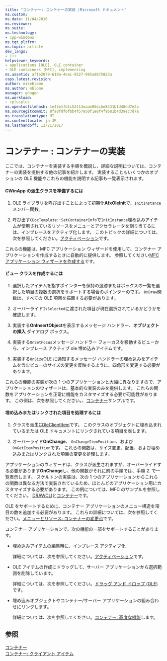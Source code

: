 ```yaml
---
title: "コンテナー: コンテナーの実装 |Microsoft ドキュメント"
ms.custom: 
ms.date: 11/04/2016
ms.reviewer: 
ms.suite: 
ms.technology:
- cpp-windows
ms.tgt_pltfrm: 
ms.topic: article
dev_langs:
- C++
helpviewer_keywords:
- applications [OLE], OLE container
- OLE containers [MFC], implementing
ms.assetid: af1e2079-619a-4eac-9327-985ad875823a
caps.latest.revision: 
author: mikeblome
ms.author: mblome
manager: ghogen
ms.workload:
- cplusplus
ms.openlocfilehash: 1e43e1fb1c52413eaae05dcbe8331b1d48dd7e2a
ms.sourcegitcommit: 8fa8fdf0fbb4f57950f1e8f4f9b81b4d39ec7d7a
ms.translationtype: MT
ms.contentlocale: ja-JP
ms.lasthandoff: 12/21/2017
---
```

# <a name="containers-implementing-a-container"></a>コンテナー : コンテナーの実装
ここでは、コンテナーを実装する手順を概説し、詳細な説明については、コンテナーの実装を提供する他の記事を紹介します。 実装することもいくつかのオプションの OLE 機能やこれらの機能を説明する記事も一覧表示されます。  
  
#### <a name="to-prepare-your-cwinapp-derived-class"></a>CWinApp の派生クラスを準備するには  
  
1.  OLE ライブラリを呼び出すことによって初期化**AfxOleInit**で、`InitInstance`メンバー関数。  
  
2.  呼び出す`CDocTemplate::SetContainerInfo`で`InitInstance`埋め込みアイテムが使用されているリソースをメニューとアクセラレータを割り当てるには、インプレースをアクティブ化します。 このトピックの詳細については、次を参照してください。[アクティベーション](../mfc/activation-cpp.md)です。  
  
 これらの機能は、MFC アプリケーション ウィザードを使用して、コンテナー アプリケーションを作成するときに自動的に提供します。 参照してください[MFC アプリケーション ウィザードを作成する](../mfc/reference/mfc-application-wizard.md)です。  
  
#### <a name="to-prepare-your-view-class"></a>ビュー クラスを作成するには  
  
1.  選択したアイテムを指すポインターを保持の追跡またはボックスの一覧を選択した項目の複数の選択をサポートする場合のポインターのです。 `OnDraw`関数は、すべての OLE 項目を描画する必要があります。  
  
2.  オーバーライド`IsSelected`に渡された項目が現在選択されているかどうかを確認します。  
  
3.  実装する**OnInsertObject**を表示するメッセージ ハンドラー、**オブジェクトの挿入** ダイアログ ボックス。  
  
4.  実装する`OnSetFocus`メッセージ ハンドラー フォーカスを移動するビューから、インプレース アクティブ ole 埋め込みアイテムです。  
  
5.  実装する`OnSize`OLE に通知するメッセージ ハンドラーの埋め込みをアイテムを含むビューのサイズの変更を反映するように、四角形を変更する必要があります。  
  
 これらの機能の実装が次の 1 つのアプリケーションと大幅に異なりますので、アプリケーションのウィザードは、基本的な実装のみを提供します。 これらの関数をアプリケーションを正常に機能をカスタマイズする必要が可能性があります。 この例は、次を参照してください。、[コンテナー](../visual-cpp-samples.md)サンプルです。  
  
#### <a name="to-handle-embedded-and-linked-items"></a>埋め込みまたはリンクされた項目を処理するには  
  
1.  クラスを派生[COleClientItem](../mfc/reference/coleclientitem-class.md)です。 このクラスのオブジェクトに埋め込まれているまたは OLE ドキュメントにリンクされている項目を表します。  
  
2.  オーバーライド**OnChange**、 `OnChangeItemPosition`、および`OnGetItemPosition`です。 これらの関数は、サイズ変更、配置、および埋め込みまたはリンクされた項目の変更を処理します。  
  
 アプリケーションのウィザードは、クラスが派生されますが、オーバーライドする必要があります**OnChange**し、他の関数がそれに前の手順では、手順 2. で一覧表示します。 スケルトンの実装は、次の 1 つのアプリケーションからこれらの関数は異なる方法で実装されているため、ほとんどのアプリケーション用にカスタマイズする必要があります。 この例については、MFC のサンプルを参照してください。 [DRAWCLI](../visual-cpp-samples.md)と[コンテナー](../visual-cpp-samples.md)です。  
  
 OLE をサポートするために、コンテナー アプリケーションのメニュー構造を項目の数を追加する必要があります。 これらの詳細については、次を参照してください。[メニューとリソース: コンテナーの変更点](../mfc/menus-and-resources-container-additions.md)です。  
  
 コンテナー アプリケーションで、次の機能の一部をサポートすることがあります。  
  
-   埋め込みアイテムの編集時に、インプレース アクティブ化  
  
     詳細については、次を参照してください。[アクティベーション](../mfc/activation-cpp.md)です。  
  
-   OLE アイテムの作成にドラッグして、サーバー アプリケーションから選択範囲を削除しています。  
  
     詳細については、次を参照してください。[ドラッグ アンド ドロップ (OLE)](../mfc/drag-and-drop-ole.md)です。  
  
-   埋め込みオブジェクトやコンテナー/サーバー アプリケーションの組み合わせにリンクします。  
  
     詳細については、次を参照してください。[コンテナー: 高度な機能](../mfc/containers-advanced-features.md)します。  
  
## <a name="see-also"></a>参照  
 [コンテナー](../mfc/containers.md)   
 [コンテナー: クライアント アイテム](../mfc/containers-client-items.md)

